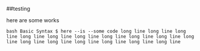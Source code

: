 ##testing

here are some works

`` bash Basic Syntax
	$ here --is --some code long line long line long line long line long line long line long line long line long line long line long line long line long line long line long line long line
``
